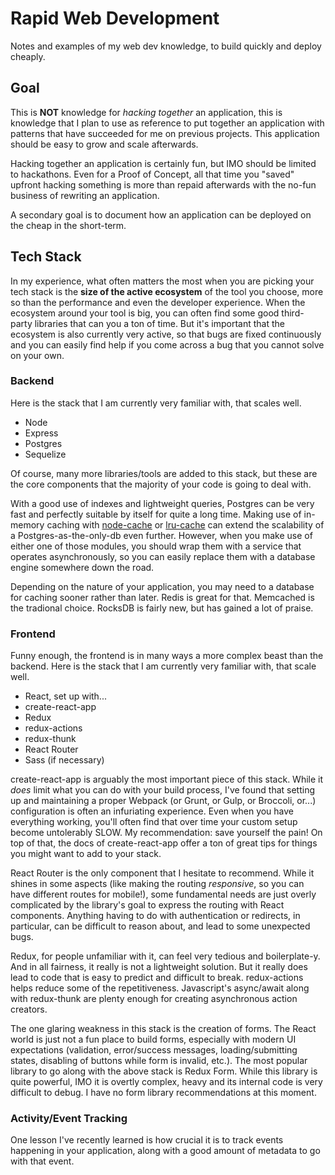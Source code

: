 # Rapid Web Development

Notes and examples of my web dev knowledge, to build quickly and deploy cheaply.


## Goal

This is **NOT** knowledge for *hacking together* an application, this is knowledge that I plan to use as reference to put together an application with patterns that have succeeded for me on previous projects. This application should be easy to grow and scale afterwards.

Hacking together an application is certainly fun, but IMO should be limited to hackathons. Even for a Proof of Concept, all that time you "saved" upfront hacking something is more than repaid afterwards with the no-fun business of rewriting an application.

A secondary goal is to document how an application can be deployed on the cheap in the short-term.


## Tech Stack

In my experience, what often matters the most when you are picking your tech stack is the **size of the active ecosystem** of the tool you choose, more so than the performance and even the developer experience. When the ecosystem around your tool is big, you can often find some good third-party libraries that can you a ton of time. But it's important that the ecosystem is also currently very active, so that bugs are fixed continuously and you can easily find help if you come across a bug that you cannot solve on your own.

### Backend

Here is the stack that I am currently very familiar with, that scales well.

- Node
- Express
- Postgres
- Sequelize

Of course, many more libraries/tools are added to this stack, but these are the core components that the majority of your code is going to deal with.

With a good use of indexes and lightweight queries, Postgres can be very fast and perfectly suitable by itself for quite a long time. Making use of in-memory caching with [node-cache](https://github.com/mpneuried/nodecache) or [lru-cache](https://github.com/isaacs/node-lru-cache) can extend the scalability of a Postgres-as-the-only-db even further. However, when you make use of either one of those modules, you should wrap them with a service that operates asynchronously, so you can easily replace them with a database engine somewhere down the road.

Depending on the nature of your application, you may need to a database for caching sooner rather than later. Redis is great for that. Memcached is the tradional choice. RocksDB is fairly new, but has gained a lot of praise.

### Frontend

Funny enough, the frontend is in many ways a more complex beast than the backend. Here is the stack that I am currently very familiar with, that scale well.

- React, set up with...
- create-react-app
- Redux
- redux-actions
- redux-thunk
- React Router
- Sass (if necessary)

create-react-app is arguably the most important piece of this stack. While it *does* limit what you can do with your build process, I've found that setting up and maintaining a proper Webpack (or Grunt, or Gulp, or Broccoli, or...) configuration is often an infuriating experience. Even when you have everything working, you'll often find that over time your custom setup become untolerably SLOW. My recommendation: save yourself the pain! On top of that, the docs of create-react-app offer a ton of great tips for things you might want to add to your stack.

React Router is the only component that I hesitate to recommend. While it shines in some aspects (like making the routing *responsive*, so you can have different routes for mobile!), some fundamental needs are just overly complicated by the library's goal to express the routing with React components. Anything having to do with authentication or redirects, in particular, can be difficult to reason about, and lead to some unexpected bugs.

Redux, for people unfamiliar with it, can feel very tedious and boilerplate-y. And in all fairness, it really is not a lightweight solution. But it really does lead to code that is easy to predict and difficult to break. redux-actions helps reduce some of the repetitiveness. Javascript's async/await along with redux-thunk are plenty enough for creating asynchronous action creators.

The one glaring weakness in this stack is the creation of forms. The React world is just not a fun place to build forms, especially with modern UI expectations (validation, error/success messages, loading/submitting states, disabling of buttons while form is invalid, etc.). The most popular library to go along with the above stack is Redux Form. While this library is quite powerful, IMO it is overtly complex, heavy and its internal code is very difficult to debug. I have no form library recommendations at this moment.


### Activity/Event Tracking

One lesson I've recently learned is how crucial it is to track events happening in your application, along with a good amount of metadata to go with that event.


